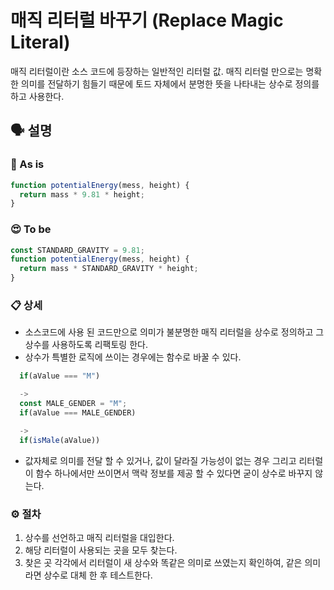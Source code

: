 # 매직 리터럴 바꾸기 (Replace Magic Literal)

매직 리터럴이란 소스 코드에 등장하는 일반적인 리터럴 값.
매직 리터럴 만으로는 명확한 의미를 전달하기 힘들기 때문에 토드 자체에서 분명한 뜻을 나타내는 상수로 정의를 하고 사용한다.

## 🗣 설명

### 🧐 As is

```js
function potentialEnergy(mess, height) {
  return mass * 9.81 * height;
}
```

### 😍 To be

```js
const STANDARD_GRAVITY = 9.81;
function potentialEnergy(mess, height) {
  return mass * STANDARD_GRAVITY * height;
}
```

### 📋 상세

- 소스코드에 사용 된 코드만으로 의미가 불분명한 매직 리터럴을 상수로 정의하고 그 상수를 사용하도록 리팩토링 한다.
- 상수가 특별한 로직에 쓰이는 경우에는 함수로 바꿀 수 있다.
```js
  if(aValue === "M")

  ->
  const MALE_GENDER = "M";
  if(aValue === MALE_GENDER)

  ->
  if(isMale(aValue)) 
```
- 값자체로 의미를 전달 할 수 있거나, 값이 달라질 가능성이 없는 경우 그리고 리터럴이 함수 하나에서만 쓰이면서 맥락 정보를 제공 할 수 있다면 굳이 상수로 바꾸지 않는다.

### ⚙️ 절차

1. 상수를 선언하고 매직 리터럴을 대입한다.
2. 해당 리터럴이 사용되는 곳을 모두 찾는다.
3. 찾은 곳 각각에서 리터럴이 새 상수와 똑같은 의미로 쓰였는지 확인하여, 같은 의미라면 상수로 대체 한 후 테스트한다.
